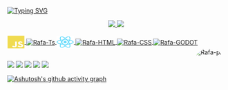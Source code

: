 [![Typing SVG](https://readme-typing-svg.herokuapp.com/?color=fffffff&size=35&center=true&vCenter=true&width=1000&lines=Opa!,+Eu+Sou+Leonardo+Debastiani;I'm+17+years+old;I+from+Brasil,+SP;I+study+systems+development+at+Senai;Be+Welcome!+:%29)](https://git.io/typing-svg)
<div align="center">
  <a href="https://github.com/leodebasa">
  <img height="180em" src="https://github-readme-stats.vercel.app/api?username=leodebasa&show_icons=true&theme=dracula&include_all_commits=true&count_private=true"/>
  <img height="180em" src="https://github-readme-stats.vercel.app/api/top-langs/?username=leodebasa&layout=compact&langs_count=7&theme=dracula"/>
</div>
<div style="display: inline_block"><br>
  <img align="center" alt="Rafa-Js" height="30" width="40" src="https://raw.githubusercontent.com/devicons/devicon/master/icons/javascript/javascript-plain.svg">
  <img align="center" alt="Rafa-Ts" height="30" width="40" src="https://cdn.jsdelivr.net/gh/devicons/devicon/icons/bootstrap/bootstrap-plain.svg">
  <img align="center" alt="Rafa-React" height="30" width="40" src="https://raw.githubusercontent.com/devicons/devicon/master/icons/react/react-original.svg">
  <img align="center" alt="Rafa-HTML" height="30" width="40" src="https://cdn.jsdelivr.net/gh/devicons/devicon/icons/html5/html5-plain.svg">
  <img align="center" alt="Rafa-CSS" height="30" width="40" src="https://cdn.jsdelivr.net/gh/devicons/devicon/icons/css3/css3-plain.svg">
  <img align="center" alt="Rafa-GODOT" height="30" width="40" src="https://cdn.jsdelivr.net/gh/devicons/devicon/icons/godot/godot-original.svg">
  
         
          
  
  
  <img align="right" alt="Rafa-pic" height="150" style="border-radius:50px;" src="https://pbs.twimg.com/profile_images/1028714231900844037/xxRg9CFA_400x400.jpg">
</div>
  
  ##
  
  <div>
  <a href="https://www.instagram.com/leodebasa/" target="_blank"><img src="https://img.shields.io/badge/-Instagram-%23E4405F?style=for-the-badge&logo=instagram&logoColor=white" target="_blank"></a>
 	<a href="https://www.twitch.tv/folkshow" target="_blank"><img src="https://img.shields.io/badge/Twitch-9146FF?style=for-the-badge&logo=twitch&logoColor=white" target="_blank"></a>
 <a href="https://discord.gg/9BjRfJtE3v" target="_blank"><img src="https://img.shields.io/badge/Discord-7289DA?style=for-the-badge&logo=discord&logoColor=white" target="_blank"></a> 
  <a href = "mailto:leoganon54@gmail.com"><img src="https://img.shields.io/badge/-Gmail-%23333?style=for-the-badge&logo=gmail&logoColor=white" target="_blank"></a>
  <a href="https://www.linkedin.com/in/leonardodebasa/" target="_blank"><img src="https://img.shields.io/badge/-LinkedIn-%230077B5?style=for-the-badge&logo=linkedin&logoColor=white" target="_blank"></a> 
 
[![Ashutosh's github activity graph](https://github-readme-activity-graph.cyclic.app/graph?username=leodebasa&bg_color=0a0c10&color=8f2d89&line=ffae00&point=4c00ff&area=true&hide_border=true)](https://github.com/ashutosh00710/github-readme-activity-graph)
 
</div>
 

